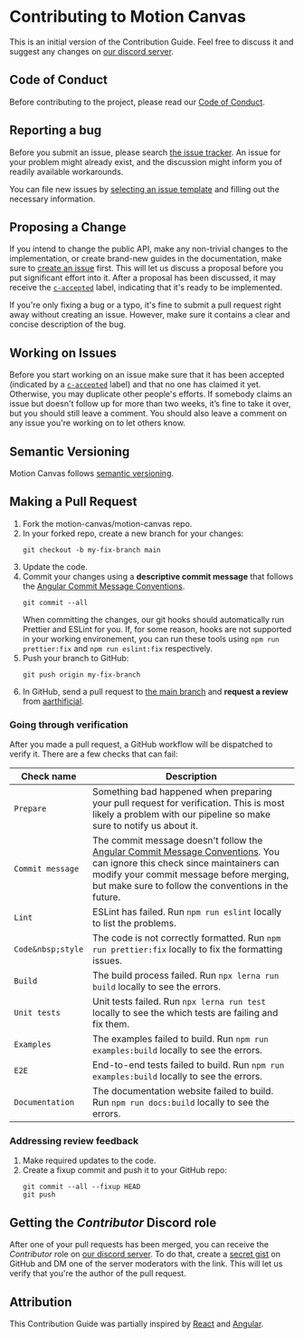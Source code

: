 # Contributing to Motion Canvas

This is an initial version of the Contribution Guide. Feel free to discuss it
and suggest any changes on [our discord server][discord].

## Code of Conduct

Before contributing to the project, please read our
[Code of Conduct](./CODE_OF_CONDUCT.md).

## Reporting a bug

Before you submit an issue, please search [the issue tracker][issues]. An issue for your problem might already exist, and the discussion might inform you of readily available workarounds.

You can file new issues by [selecting an issue template][new-issue] and filling
out the necessary information.

## Proposing a Change

If you intend to change the public API, make any non-trivial changes to the
implementation, or create brand-new guides in the documentation, make sure to
[create an issue][new-feature] first. This will let us discuss a proposal before
you put significant effort into it. After a proposal has been discussed, it may receive the [`c-accepted`][label-accepted] label, indicating that it's ready to be implemented.

If you're only fixing a bug or a typo, it's fine to submit a pull request right away without creating an issue. However, make sure it contains a clear and concise description of the bug.

## Working on Issues

Before you start working on an issue make sure that it has been accepted
(indicated by a [`c-accepted`][label-accepted] label) and that no one has
claimed it yet. Otherwise, you may duplicate other people's efforts. If somebody
claims an issue but doesn't follow up for more than two weeks, it’s fine to take
it over, but you should still leave a comment. You should also leave a comment on any issue you're working on to let others know.

## Semantic Versioning

Motion Canvas follows [semantic versioning][semver].

## Making a Pull Request

1. Fork the motion-canvas/motion-canvas repo.
2. In your forked repo, create a new branch for your changes:
   ```shell
   git checkout -b my-fix-branch main
   ```
3. Update the code.
4. Commit your changes using a **descriptive commit message** that follows the
   [Angular Commit Message Conventions][commit-format].
   ```shell
   git commit --all
   ```
   When committing the changes, our git hooks should automatically run Prettier
   and ESLint for you. If, for some reason, hooks are not supported in your
   working environement, you can run these tools using `npm run prettier:fix`
   and `npm run eslint:fix` respectively.
5. Push your branch to GitHub:
   ```shell
   git push origin my-fix-branch
   ```
6. In GitHub, send a pull request to [the main branch][main] and **request a
   review** from [aarthificial](https://github.com/aarthificial).

### Going through verification

After you made a pull request, a GitHub workflow will be dispatched to verify
it. There are a few checks that can fail:

| Check name        | Description                                                                                                                                                                                                                                  |
| ----------------- | -------------------------------------------------------------------------------------------------------------------------------------------------------------------------------------------------------------------------------------------- |
| `Prepare`         | Something bad happened when preparing your pull request for verification. This is most likely a problem with our pipeline so make sure to notify us about it.                                                                                |
| `Commit message`  | The commit message doesn't follow the [Angular Commit Message Conventions][commit-format]. You can ignore this check since maintainers can modify your commit message before merging, but make sure to follow the conventions in the future. |
| `Lint`            | ESLint has failed. Run `npm run eslint` locally to list the problems.                                                                                                                                                                        |
| `Code&nbsp;style` | The code is not correctly formatted. Run `npm run prettier:fix` locally to fix the formatting issues.                                                                                                                                        |
| `Build`           | The build process failed. Run `npx lerna run build` locally to see the errors.                                                                                                                                                               |
| `Unit tests`      | Unit tests failed. Run `npx lerna run test` locally to see the which tests are failing and fix them.                                                                                                                                         |
| `Examples`        | The examples failed to build. Run `npm run examples:build` locally to see the errors.                                                                                                                                                        |
| `E2E`             | End-to-end tests failed to build. Run `npm run examples:build` locally to see the errors.                                                                                                                                                    |
| `Documentation`   | The documentation website failed to build. Run `npm run docs:build` locally to see the errors.                                                                                                                                               |

### Addressing review feedback

1. Make required updates to the code.
2. Create a fixup commit and push it to your GitHub repo:
   ```shell
   git commit --all --fixup HEAD
   git push
   ```

## Getting the _Contributor_ Discord role

After one of your pull requests has been merged, you can receive the
_Contributor_ role on [our discord server][discord]. To do that, create a
[secret gist][gist] on GitHub and DM one of the server moderators with the link.
This will let us verify that you're the author of the pull request.

## Attribution

This Contribution Guide was partially inspired by [React][react] and
[Angular][angular].

[semver]: https://semver.org/
[discord]: https://chat.motioncanvas.io
[semantic-release]:
  https://semantic-release.gitbook.io/semantic-release/support/faq#can-i-set-the-initial-release-version-of-my-package-to-0.0.1
[main]: https://github.com/motion-canvas/motion-canvas/tree/main
[issues]: https://github.com/motion-canvas/motion-canvas/issues
[new-issue]: https://github.com/motion-canvas/motion-canvas/issues/new/choose
[new-feature]:
  https://github.com/motion-canvas/motion-canvas/issues/new?template=feature_request.md
[commit-format]:
  https://github.com/angular/angular/blob/main/CONTRIBUTING.md#commit
[angular]: https://github.com/angular/angular/blob/main/CONTRIBUTING.md
[react]: https://reactjs.org/docs/how-to-contribute.html
[label-accepted]:
  https://github.com/motion-canvas/motion-canvas/labels/c-accepted
[gist]: https://gist.github.com/
